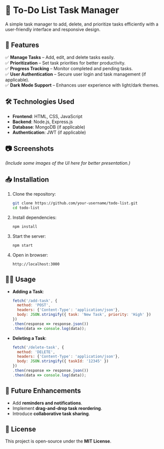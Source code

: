 # 📌 To-Do List Task Manager

A simple task manager to add, delete, and prioritize tasks efficiently with a user-friendly interface and responsive design.

## 🚀 Features

✅ **Manage Tasks** – Add, edit, and delete tasks easily.\
✅ **Prioritization** – Set task priorities for better productivity.\
✅ **Progress Tracking** – Monitor completed and pending tasks.\
✅ **User Authentication** – Secure user login and task management (if applicable).\
✅ **Dark Mode Support** – Enhances user experience with light/dark themes.

## 🛠️ Technologies Used

- **Frontend**: HTML, CSS, JavaScript
- **Backend**: Node.js, Express.js
- **Database**: MongoDB (if applicable)
- **Authentication**: JWT (if applicable)

## 📷 Screenshots

*(Include some images of the UI here for better presentation.)*

## 📥 Installation

1. Clone the repository:
   ```bash
   git clone https://github.com/your-username/todo-list.git
   cd todo-list
   ```
2. Install dependencies:
   ```bash
   npm install
   ```
3. Start the server:
   ```bash
   npm start
   ```
4. Open in browser:
   ```
   http://localhost:3000
   ```

## 🧑‍💻 Usage

- **Adding a Task**:

  ```javascript
  fetch('/add-task', {
    method: 'POST',
    headers: {'Content-Type': 'application/json'},
    body: JSON.stringify({ task: 'New Task', priority: 'High' })
  })
  .then(response => response.json())
  .then(data => console.log(data));
  ```

- **Deleting a Task**:

  ```javascript
  fetch('/delete-task', {
    method: 'DELETE',
    headers: {'Content-Type': 'application/json'},
    body: JSON.stringify({ taskId: '12345' })
  })
  .then(response => response.json())
  .then(data => console.log(data));
  ```

## 📌 Future Enhancements

- Add **reminders and notifications**.
- Implement **drag-and-drop task reordering**.
- Introduce **collaborative task sharing**.

##

## 📜 License

This project is open-source under the **MIT License**.



